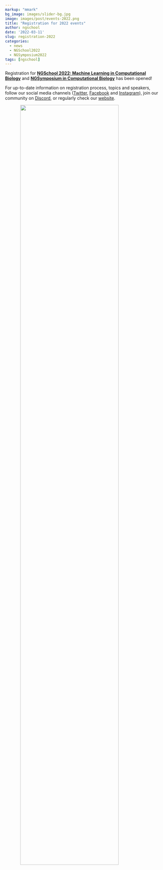 ```yaml
---
markup: "mmark"
bg_image: images/slider-bg.jpg
image: images/post/events-2022.png
title: "Registration for 2022 events"
author: ngschool
date: '2022-03-11'
slug: registration-2022
categories:
  - news
  - NGSchool2022
  - NGSymposium2022
tags: [ngschool]
---
```


Registration for [**NGSchool 2022: Machine Learning in Computational Biology**](/ngschool2022) and [**NGSymposium in Computational Biology**](/ngsymposium2022) has been opened! 

For up-to-date information on registration process, topics and speakers, follow our social media channels (<a href="https://twitter.com/NGSchoolEU" target="blank">Twitter</a>, <a href="https://www.facebook.com/NGSchool.eu/" target="blank">Facebook</a> and <a href="https://www.instagram.com/ngschooleu/" target="blank">Instagram</a>), join our community on <a href="https://discord.com/invite/MhNeqwR" target="blank">Discord</a>, or regularly check our <a href="/ngschool2022">website</a>.

<img src="/images/post/registration-2022.jpg" style="width: 80%; display: block; margin-left: auto; margin-right: auto; ">